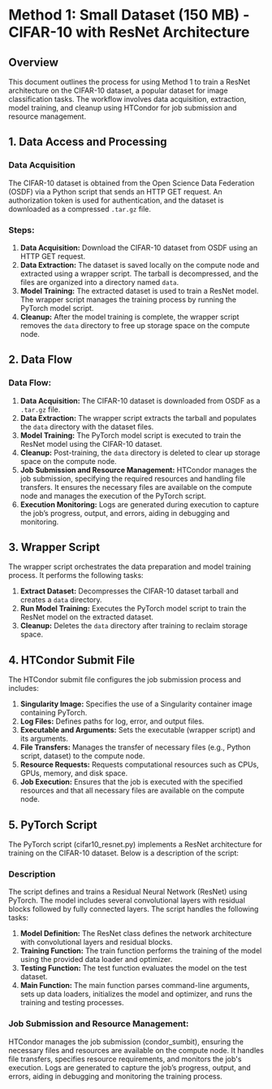 # **Method 1: Small Dataset (150 MB) - CIFAR-10 with ResNet Architecture**

## **Overview**

This document outlines the process for using Method 1 to train a ResNet architecture on the CIFAR-10 dataset, a popular dataset for image classification tasks. The workflow involves data acquisition, extraction, model training, and cleanup using HTCondor for job submission and resource management.

## **1. Data Access and Processing**

### **Data Acquisition**

The CIFAR-10 dataset is obtained from the Open Science Data Federation (OSDF) via a Python script that sends an HTTP GET request. An authorization token is used for authentication, and the dataset is downloaded as a compressed `.tar.gz` file.

### **Steps:**

1. **Data Acquisition:** Download the CIFAR-10 dataset from OSDF using an HTTP GET request.
2. **Data Extraction:** The dataset is saved locally on the compute node and extracted using a wrapper script. The tarball is decompressed, and the files are organized into a directory named `data`.
3. **Model Training:** The extracted dataset is used to train a ResNet model. The wrapper script manages the training process by running the PyTorch model script.
4. **Cleanup:** After the model training is complete, the wrapper script removes the `data` directory to free up storage space on the compute node.

## **2. Data Flow**

### **Data Flow:**

1. **Data Acquisition:** The CIFAR-10 dataset is downloaded from OSDF as a `.tar.gz` file.
2. **Data Extraction:** The wrapper script extracts the tarball and populates the `data` directory with the dataset files.
3. **Model Training:** The PyTorch model script is executed to train the ResNet model using the CIFAR-10 dataset.
4. **Cleanup:** Post-training, the `data` directory is deleted to clear up storage space on the compute node.
5. **Job Submission and Resource Management:** HTCondor manages the job submission, specifying the required resources and handling file transfers. It ensures the necessary files are available on the compute node and manages the execution of the PyTorch script.
6. **Execution Monitoring:** Logs are generated during execution to capture the job’s progress, output, and errors, aiding in debugging and monitoring.

## **3. Wrapper Script**

The wrapper script orchestrates the data preparation and model training process. It performs the following tasks:

1. **Extract Dataset:** Decompresses the CIFAR-10 dataset tarball and creates a `data` directory.
2. **Run Model Training:** Executes the PyTorch model script to train the ResNet model on the extracted dataset.
3. **Cleanup:** Deletes the `data` directory after training to reclaim storage space.

## **4. HTCondor Submit File**

The HTCondor submit file configures the job submission process and includes:

1. **Singularity Image:** Specifies the use of a Singularity container image containing PyTorch.
2. **Log Files:** Defines paths for log, error, and output files.
3. **Executable and Arguments:** Sets the executable (wrapper script) and its arguments.
4. **File Transfers:** Manages the transfer of necessary files (e.g., Python script, dataset) to the compute node.
5. **Resource Requests:** Requests computational resources such as CPUs, GPUs, memory, and disk space.
6. **Job Execution:** Ensures that the job is executed with the specified resources and that all necessary files are available on the compute node.

## **5. PyTorch Script**

The PyTorch script (cifar10_resnet.py) implements a ResNet architecture for training on the CIFAR-10 dataset. Below is a description of the script:

### **Description**

The script defines and trains a Residual Neural Network (ResNet) using PyTorch. The model includes several convolutional layers with residual blocks followed by fully connected layers. The script handles the following tasks:

1. **Model Definition:** The ResNet class defines the network architecture with convolutional layers and residual blocks.
2. **Training Function:** The train function performs the training of the model using the provided data loader and optimizer.
3. **Testing Function:** The test function evaluates the model on the test dataset.
4. **Main Function:** The main function parses command-line arguments, sets up data loaders, initializes the model and optimizer, and runs the training and testing processes.

### **Job Submission and Resource Management:**

HTCondor manages the job submission (condor_sumbit), ensuring the necessary files and resources are available on the compute node. It handles file transfers, specifies resource requirements, and monitors the job's execution. Logs are generated to capture the job’s progress, output, and errors, aiding in debugging and monitoring the training process.
